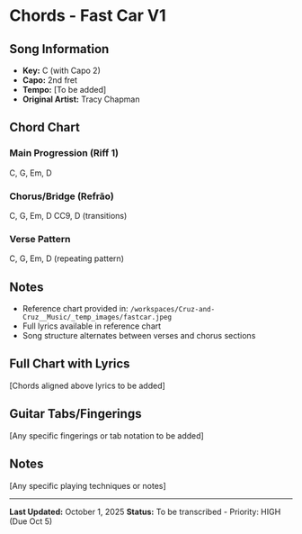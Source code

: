 # Chords - Fast Car V1

## Song Information
- **Key:** C (with Capo 2)
- **Capo:** 2nd fret
- **Tempo:** [To be added]
- **Original Artist:** Tracy Chapman

## Chord Chart

### Main Progression (Riff 1)
C, G, Em, D

### Chorus/Bridge (Refrão)
C, G, Em, D
CC9, D (transitions)

### Verse Pattern
C, G, Em, D (repeating pattern)

## Notes
- Reference chart provided in: `/workspaces/Cruz-and-Cruz__Music/_temp_images/fastcar.jpeg`
- Full lyrics available in reference chart
- Song structure alternates between verses and chorus sections

## Full Chart with Lyrics

[Chords aligned above lyrics to be added]

## Guitar Tabs/Fingerings

[Any specific fingerings or tab notation to be added]

## Notes
[Any specific playing techniques or notes]

---

**Last Updated:** October 1, 2025
**Status:** To be transcribed - Priority: HIGH (Due Oct 5)
